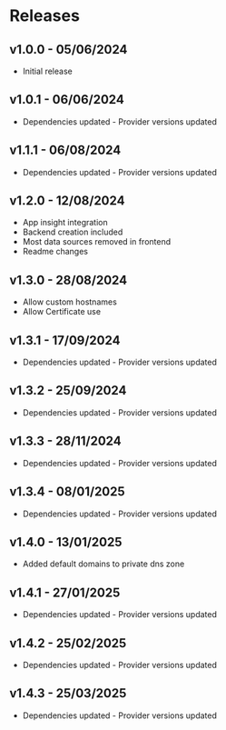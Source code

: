 # Releases

## v1.0.0 - 05/06/2024

* Initial release

## v1.0.1 - 06/06/2024

* Dependencies updated - Provider versions updated

## v1.1.1 - 06/08/2024

* Dependencies updated - Provider versions updated

## v1.2.0 - 12/08/2024

* App insight integration
* Backend creation included
* Most data sources removed in frontend
* Readme changes

## v1.3.0 - 28/08/2024

* Allow custom hostnames
* Allow Certificate use
## v1.3.1 - 17/09/2024

* Dependencies updated - Provider versions updated

## v1.3.2 - 25/09/2024

* Dependencies updated - Provider versions updated

## v1.3.3 - 28/11/2024

* Dependencies updated - Provider versions updated

## v1.3.4 - 08/01/2025

* Dependencies updated - Provider versions updated

## v1.4.0 - 13/01/2025

* Added default domains to private dns zone

## v1.4.1 - 27/01/2025

* Dependencies updated - Provider versions updated

## v1.4.2 - 25/02/2025

* Dependencies updated - Provider versions updated

## v1.4.3 - 25/03/2025

* Dependencies updated - Provider versions updated
